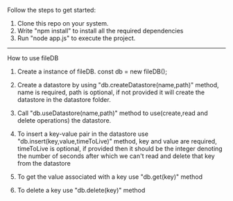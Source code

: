 Follow the steps to get started:
1) Clone this repo on your system.
2) Write "npm install" to install all the required dependencies
3) Run "node app.js" to execute the project.
-------------------------------------------------------------------------------------------------------------------------------------
How to use fileDB

1) Create a instance of fileDB. 
    const db = new fileDB();
    
2) Create a datastore by using "db.createDatastore(name,path)" method,
  name is required,
  path is optional, if not provided it will create the datastore in the datastore folder.
  
3) Call "db.useDatastore(name,path)" method to use(create,read and delete operations) the datastore.

4) To insert a key-value pair in the datastore use "db.insert(key,value,timeToLive)" method,
    key and value are required,
     timeToLive is optional, if provided then it should be the integer denoting the number of seconds after which we can't read and delete that key from the datastore
     
5) To get the value associated with a key use "db.get(key)" method

6) To delete a key use "db.delete(key)" method
